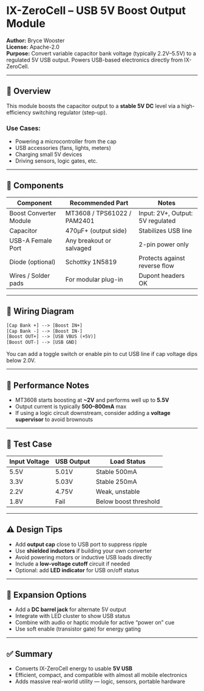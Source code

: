 # IX-ZeroCell – USB 5V Boost Output Module

**Author:** Bryce Wooster  
**License:** Apache-2.0  
**Purpose:** Convert variable capacitor bank voltage (typically 2.2V–5.5V) to a regulated 5V USB output. Powers USB-based electronics directly from IX-ZeroCell.

---

## 🔋 Overview

This module boosts the capacitor output to a **stable 5V DC** level via a high-efficiency switching regulator (step-up).

### Use Cases:
- Powering a microcontroller from the cap  
- USB accessories (fans, lights, meters)  
- Charging small 5V devices  
- Driving sensors, logic gates, etc.

---

## 🧱 Components

| Component                | Recommended Part          | Notes                           |
|--------------------------|----------------------------|----------------------------------|
| Boost Converter Module   | MT3608 / TPS61022 / PAM2401 | Input: 2V+, Output: 5V regulated  
| Capacitor                | 470µF+ (output side)       | Stabilizes USB line  
| USB-A Female Port        | Any breakout or salvaged   | 2-pin power only  
| Diode (optional)         | Schottky 1N5819             | Protects against reverse flow  
| Wires / Solder pads      | For modular plug-in        | Dupont headers OK  

---

## 🔌 Wiring Diagram

```txt
[Cap Bank +] --> [Boost IN+]  
[Cap Bank -] --> [Boost IN-]  
[Boost OUT+] --> [USB VBUS (+5V)]  
[Boost OUT-] --> [USB GND]
```

You can add a toggle switch or enable pin to cut USB line if cap voltage dips below 2.0V.

---

## 🧠 Performance Notes

- MT3608 starts boosting at **~2V** and performs well up to **5.5V**  
- Output current is typically **500–800mA** max  
- If using a logic circuit downstream, consider adding a **voltage supervisor** to avoid brownouts

---

## 🧪 Test Case

| Input Voltage | USB Output | Load Status     |
|---------------|------------|-----------------|
| 5.5V          | 5.01V      | Stable 500mA  
| 3.3V          | 5.03V      | Stable 250mA  
| 2.2V          | 4.75V      | Weak, unstable  
| 1.8V          | Fail       | Below boost threshold  

---

## ⚠️ Design Tips

- Add **output cap** close to USB port to suppress ripple  
- Use **shielded inductors** if building your own converter  
- Avoid powering motors or inductive USB loads directly  
- Include a **low-voltage cutoff** circuit if needed  
- Optional: add **LED indicator** for USB on/off status

---

## 🔋 Expansion Options

- Add a **DC barrel jack** for alternate 5V output  
- Integrate with LED cluster to show USB status  
- Combine with audio or haptic module for active “power on” cue  
- Use soft enable (transistor gate) for energy gating

---

## ✅ Summary

- Converts IX-ZeroCell energy to usable **5V USB**  
- Efficient, compact, and compatible with almost all mobile electronics  
- Adds massive real-world utility — logic, sensors, portable hardware

